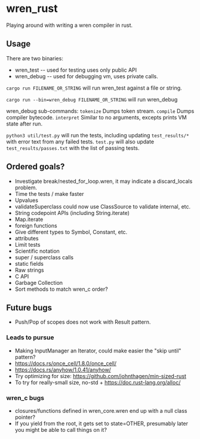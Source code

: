 # wren_rust
 Playing around with writing a wren compiler in rust.

## Usage

There are two binaries:
- wren_test -- used for testing uses only public API
- wren_debug -- used for debugging vm, uses private calls.

`cargo run FILENAME_OR_STRING`
will run wren_test against a file or string.


`cargo run --bin=wren_debug FILENAME_OR_STRING` will run wren_debug

wren_debug sub-commands:
`tokenize` Dumps token stream.
`compile`  Dumps compiler bytecode.
`interpret` Similar to no arguments, excepts prints VM state after run.


`python3 util/test.py` will run the tests, including updating `test_results/*`
with error text from any failed tests.  `test.py` will also update
`test_results/passes.txt` with the list of passing tests.

## Ordered goals?
* Investigate break/nested_for_loop.wren, it may indicate a discard_locals problem.
* Time the tests / make faster
* Upvalues
* validateSuperclass could now use ClassSource to validate internal, etc.
* String codepoint APIs (including String.iterate)
* Map.iterate
* foreign functions
* Give different types to Symbol, Constant, etc.
* attributes
* Limit tests
* Scientific notation
* super / superclass calls
* static fields
* Raw strings
* C API
* Garbage Collection
* Sort methods to match wren_c order?

## Future bugs
* Push/Pop of scopes does not work with Result pattern.

### Leads to pursue
* Making InputManager an Iterator, could make easier the "skip until" pattern?
* https://docs.rs/once_cell/1.8.0/once_cell/
* https://docs.rs/anyhow/1.0.41/anyhow/
* Try optimizing for size: https://github.com/johnthagen/min-sized-rust
* To try for really-small size, no-std + https://doc.rust-lang.org/alloc/

### wren_c bugs
* closures/functions defined in wren_core.wren end up with a null class pointer?
* If you yield from the root, it gets set to state=OTHER, presumably later you
might be able to call things on it?